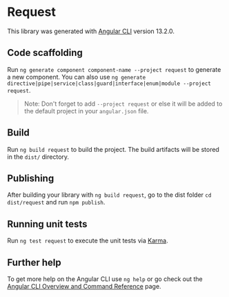 # Request

This library was generated with [Angular CLI](https://github.com/angular/angular-cli) version 13.2.0.

## Code scaffolding

Run `ng generate component component-name --project request` to generate a new component. You can also use `ng generate directive|pipe|service|class|guard|interface|enum|module --project request`.
> Note: Don't forget to add `--project request` or else it will be added to the default project in your `angular.json` file. 

## Build

Run `ng build request` to build the project. The build artifacts will be stored in the `dist/` directory.

## Publishing

After building your library with `ng build request`, go to the dist folder `cd dist/request` and run `npm publish`.

## Running unit tests

Run `ng test request` to execute the unit tests via [Karma](https://karma-runner.github.io).

## Further help

To get more help on the Angular CLI use `ng help` or go check out the [Angular CLI Overview and Command Reference](https://angular.io/cli) page.

